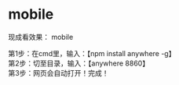 # mobile
现成看效果： mobile<br/>

第1步：在cmd里，输入：【npm install anywhere -g】<br/>
第2步：切至目录，输入：【anywhere 8860】<br/>
第3步：网页会自动打开！完成！
